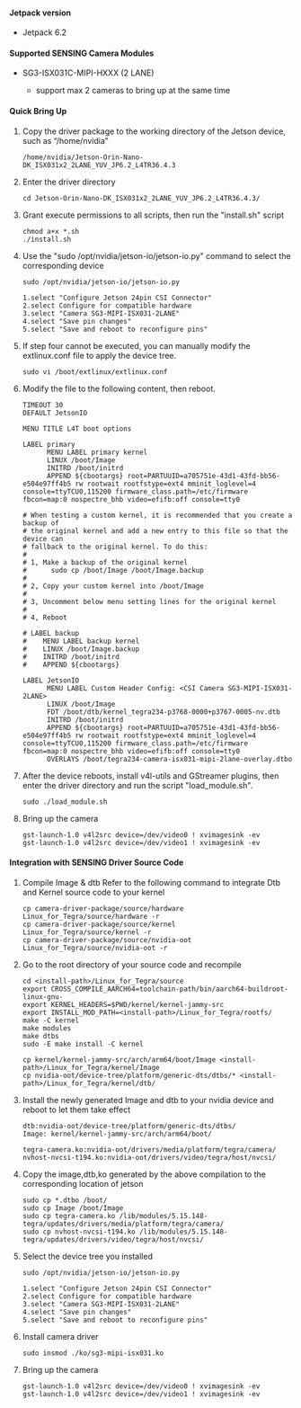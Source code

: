 #### Jetpack version

* Jetpack 6.2

#### Supported SENSING Camera Modules

* SG3-ISX031C-MIPI-HXXX (2 LANE)

  * support max 2 cameras to bring up at the same time

#### Quick Bring Up

1. Copy the driver package to the working directory of the Jetson device, such as “/home/nvidia”

   ```
   /home/nvidia/Jetson-Orin-Nano-DK_ISX031x2_2LANE_YUV_JP6.2_L4TR36.4.3
   ```
2. Enter the driver directory

   ```
   cd Jetson-Orin-Nano-DK_ISX031x2_2LANE_YUV_JP6.2_L4TR36.4.3/
   ```
3. Grant execute permissions to all scripts, then run the "install.sh" script

   ```
   chmod a+x *.sh
   ./install.sh
   ```
4. Use the "sudo /opt/nvidia/jetson-io/jetson-io.py" command to select the corresponding device

   ```
   sudo /opt/nvidia/jetson-io/jetson-io.py

   1.select "Configure Jetson 24pin CSI Connector"
   2.select Configure for compatible hardware
   3.select "Camera SG3-MIPI-ISX031-2LANE"
   4.select "Save pin changes"
   5.select "Save and reboot to reconfigure pins"
   ```
5. If step four cannot be executed, you can manually modify the extlinux.conf file to apply the device tree.

   ```
   sudo vi /boot/extlinux/extlinux.conf
   ```
6. Modify the file to the following content, then reboot.

   ```
   TIMEOUT 30
   DEFAULT JetsonIO

   MENU TITLE L4T boot options

   LABEL primary
         MENU LABEL primary kernel
         LINUX /boot/Image
         INITRD /boot/initrd
         APPEND ${cbootargs} root=PARTUUID=a705751e-43d1-43fd-bb56-e504e97ff4b5 rw rootwait rootfstype=ext4 mminit_loglevel=4 console=ttyTCU0,115200 firmware_class.path=/etc/firmware fbcon=map:0 nospectre_bhb video=efifb:off console=tty0

   # When testing a custom kernel, it is recommended that you create a backup of
   # the original kernel and add a new entry to this file so that the device can
   # fallback to the original kernel. To do this:
   #
   # 1, Make a backup of the original kernel
   #      sudo cp /boot/Image /boot/Image.backup
   #
   # 2, Copy your custom kernel into /boot/Image
   #
   # 3, Uncomment below menu setting lines for the original kernel
   #
   # 4, Reboot

   # LABEL backup
   #    MENU LABEL backup kernel
   #    LINUX /boot/Image.backup
   #    INITRD /boot/initrd
   #    APPEND ${cbootargs}

   LABEL JetsonIO
         MENU LABEL Custom Header Config: <CSI Camera SG3-MIPI-ISX031-2LANE>
         LINUX /boot/Image
         FDT /boot/dtb/kernel_tegra234-p3768-0000+p3767-0005-nv.dtb
         INITRD /boot/initrd
         APPEND ${cbootargs} root=PARTUUID=a705751e-43d1-43fd-bb56-e504e97ff4b5 rw rootwait rootfstype=ext4 mminit_loglevel=4 console=ttyTCU0,115200 firmware_class.path=/etc/firmware fbcon=map:0 nospectre_bhb video=efifb:off console=tty0
         OVERLAYS /boot/tegra234-camera-isx031-mipi-2lane-overlay.dtbo
   ```
7. After the device reboots, install v4l-utils and GStreamer plugins, then enter the driver directory and run the script "load_module.sh".

   ```
   sudo ./load_module.sh
   ```
8. Bring up the camera

   ```
   gst-launch-1.0 v4l2src device=/dev/video0 ! xvimagesink -ev
   gst-launch-1.0 v4l2src device=/dev/video1 ! xvimagesink -ev
   ```
#### Integration with SENSING Driver Source Code

1. Compile Image & dtb
   Refer to the following command to integrate Dtb and Kernel source code to your kernel

   ```
   cp camera-driver-package/source/hardware Linux_for_Tegra/source/hardware -r
   cp camera-driver-package/source/kernel Linux_for_Tegra/source/kernel -r
   cp camera-driver-package/source/nvidia-oot Linux_for_Tegra/source/nvidia-oot -r
   ```
2. Go to the root directory of your source code and recompile

   ```
   cd <install-path>/Linux_for_Tegra/source
   export CROSS_COMPILE_AARCH64=toolchain-path/bin/aarch64-buildroot-linux-gnu-
   export KERNEL_HEADERS=$PWD/kernel/kernel-jammy-src
   export INSTALL_MOD_PATH=<install-path>/Linux_for_Tegra/rootfs/
   make -C kernel
   make modules
   make dtbs
   sudo -E make install -C kernel

   cp kernel/kernel-jammy-src/arch/arm64/boot/Image <install-path>/Linux_for_Tegra/kernel/Image
   cp nvidia-oot/device-tree/platform/generic-dts/dtbs/* <install-path>/Linux_for_Tegra/kernel/dtb/
   ```
3. Install the newly generated Image and dtb to your nvidia device and reboot to let them take effect

   ```
   dtb:nvidia-oot/device-tree/platform/generic-dts/dtbs/
   Image: kernel/kernel-jammy-src/arch/arm64/boot/

   tegra-camera.ko:nvidia-oot/drivers/media/platform/tegra/camera/
   nvhost-nvcsi-t194.ko:nvidia-oot/drivers/video/tegra/host/nvcsi/
   ```
4. Copy the image,dtb,ko generated by the above compilation to the corresponding location of jetson

   ```
   sudo cp *.dtbo /boot/
   sudo cp Image /boot/Image
   sudo cp tegra-camera.ko /lib/modules/5.15.148-tegra/updates/drivers/media/platform/tegra/camera/
   sudo cp nvhost-nvcsi-t194.ko /lib/modules/5.15.148-tegra/updates/drivers/video/tegra/host/nvcsi/
   ```
5. Select the device tree you installed

   ```
   sudo /opt/nvidia/jetson-io/jetson-io.py

   1.select "Configure Jetson 24pin CSI Connector"
   2.select Configure for compatible hardware
   3.select "Camera SG3-MIPI-ISX031-2LANE"
   4.select "Save pin changes"
   5.select "Save and reboot to reconfigure pins"
   ```
6. Install camera driver

   ```
   sudo insmod ./ko/sg3-mipi-isx031.ko
   ```
7. Bring up the camera

   ```
   gst-launch-1.0 v4l2src device=/dev/video0 ! xvimagesink -ev
   gst-launch-1.0 v4l2src device=/dev/video1 ! xvimagesink -ev
   ```
